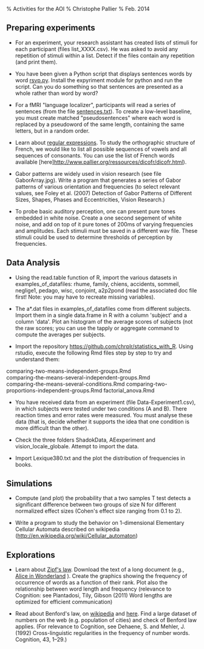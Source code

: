 % Activities for the AOI
% Christophe Pallier
% Feb. 2014


Preparing experiments
---------------------

* For an experiment, your research assistant has created lists of stimuli for each participant (files list_XXXX.csv). He was asked to avoid any repetition of stimuli within a list. Detect if the files contain any repetition (and print them).

* You have been given a Python script that displays  sentences words by word [rsvp.py](rsvp.py). Install the expyriment module for python and run the script. Can you do something so that sentences are presented as a whole rather than word by word?

* For a fMRI "language localizer", participants will read a series of sentences (from the file [sentences.txt](sentences.txt)). To create a low-level baseline, you must create matched "pseudosentences" where each word is replaced by a pseudoword of the same length, containing the same letters, but in a random order.

* Learn about [regular expressions](http://www.regular-expressions.info/).
To study the orthographic structure of French, we would like to list all possible sequences of vowels and all sequences of consonants. You can use the list of French words available [here]http://www.pallier.org/ressources/dicofr/dicofr.html). 

* Gabor patterns are widely used in vision research (see file GaborArray.jpg).
Write a program that generates a series of Gabor patterns of various orientation and frequencies (to select relevant values, see Foley et al. (2007) Detection of Gabor Patterns of Different Sizes, Shapes, Phases and Eccentricities, Vision Research.)

* To probe basic auditory perception, one can present pure tones embedded in white noise. Create a one second segement of white noise, and add on top of it pure tones of 200ms of varying frequencies and amplitudes. Each stimuli must be saved in a different wav file. These stimuli could be used to determine  thresholds of perception by frequencies.


Data Analysis
-------------

* Using the read.table function of R, import the various datasets in examples_of_datafiles: rhume, family, chiens, accidents, sommeil, neglige1, pedago, wisc, conjoint, a2p2pond (read the associated doc file first! Note: you may have to recreate missing variables).

* The a*.dat files in examples_of_datafiles come from different subjects. Import them in a single data.frame in R with a column 'subject' and a column 'data'. Plot an histogram of the average scores of subjects (not the raw scores; you can use the tapply or aggregate command to compute the averages per subjects.  

* Import the repository https://github.com/chrplr/statistics_with_R. Using rstudio, execute the following Rmd files step by step to try and understand them: 

comparing-two-means-independent-groups.Rmd  
comparing-the-means-several-independent-groups.Rmd      
comparing-the-means-several-conditions.Rmd 
comparing-two-proportions-independent-groups.Rmd
factorial_anova.Rmd

* You have received data from an experiment (file Data-Experiment1.csv), in which subjects were tested under two conditions (A and B). There reaction times and error rates were measured. You must analyse these data (that is, decide whether it supports the idea that one condition is more difficult than the other).

* Check the three folders ShadokData, AEexperiment and vision_locale_globale. Attempt to import the data.

* Import Lexique380.txt and the plot the distribution of frequencies in books.

Simulations
-----------

* Compute (and plot) the probability that a two samples T test  detects a significant difference between two groups of size N for different normalized effect sizes (Cohen's effect size ranging from 0.1 to 2).

* Write a program to study the behavior on 1-dimensional Elementary Cellular Automata described on wikipedia (http://en.wikipedia.org/wiki/Cellular_automaton)


Explorations
------------

* Learn about [Zipf's law](en.wikipedia.org/wiki/Zipf's_law). Download
the text of a long document (e.g., [Alice in Wonderland](http://www.pallier.org/cours/AIP2013/alice.txt) ). Create the graphics showing the frequency of occurrence of words as a function of their rank. Plot also the relationship between word length and frequency (relevance to Cognition: see Piantadosi, Tily, Gibson (2011) Word lengths are optimized for efficient communication)

* Read about Benford's law, on [wikipedia](http://en.wikipedia.org/wiki/Benford%27s_law) and [here](http://mathworld.wolfram.com/BenfordsLaw.html). Find a large
dataset of numbers on the web (e.g. population of cities) and check of Benford law applies. (For relevance to Cognition, see Dehaene, S. and Mehler, J. (1992) Cross-linguistic regularities in the frequency of number words. Cognition, 43, 1–29.)





